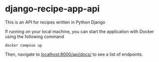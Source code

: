 # django-recipe-app-api
This is an API for recipes written in Python Django

If running on your local machine, you can start the application with Docker using the following command

```docker
docker compose up
```

Then, navigate to [localhost:8000/api/docs/](localhost:8000/api/docs/) to see a list of endpoints. 